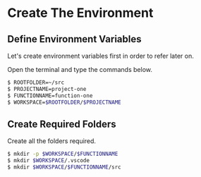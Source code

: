 # Create The Environment

## Define Environment Variables

Let's create environment variables first in order to refer later on.

Open the terminal and type the commands below.

```bash
$ ROOTFOLDER=~/src
$ PROJECTNAME=project-one
$ FUNCTIONNAME=function-one
$ WORKSPACE=$ROOTFOLDER/$PROJECTNAME
```

## Create Required Folders

Create all the folders required.

```bash
$ mkdir -p $WORKSPACE/$FUNCTIONNAME
$ mkdir $WORKSPACE/.vscode
$ mkdir $WORKSPACE/$FUNCTIONNAME/src
```

